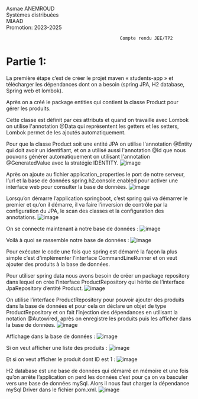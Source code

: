 Asmae ANEMROUD                                                                                                                
Systèmes distribuées                                                                                                             
MIAAD                                                                                                                       
Promotion: 2023-2025

                                               Compte rendu JEE/TP2

# Partie 1:
La première étape c’est de créer le projet maven « students-app » et télécharger les dépendances dont on a besoin (spring JPA, H2 database, Spring web et lombok).

Après on a créé le package entities qui contient la classe Product pour gérer les produits.

Cette classe est définit par ces attributs et quand on travaille avec Lombok on utilise l'annotation @Data qui représentent les getters et les setters, Lombok permet de les ajoutés automatiquement.

Pour que la classe Product soit une entité JPA on utilise l'annotation @Entity qui doit avoir un identifiant, et on a utilisé aussi l'annotation @Id que nous pouvons générer automatiquement on utilisant l'annotation @GeneratedValue avec la stratégie IDENTITY.
![image](https://github.com/AsmaeANEMROUD/AsmaeANEMROUD_JEE/assets/164891923/91bf8229-0a74-4125-aa83-d41f56351c23)

Après on ajoute au fichier application_properties le port de notre serveur, l’url et la base de données spring.h2.console.enabled pour activer une interface web pour consulter la base de données.
![image](https://github.com/AsmaeANEMROUD/AsmaeANEMROUD_JEE/assets/164891923/f02f6f62-9ec9-4fff-826d-c95ee3d0cbb0)

Lorsqu’on démarre l’application springboot, c’est spring qui va démarrer le premier et qu’on il démarre, il va faire l’inversion de contrôle par la configuration du JPA, le scan des classes et la configuration des annotations.
![image](https://github.com/AsmaeANEMROUD/AsmaeANEMROUD_JEE/assets/164891923/46c5a91e-071e-4a0d-855f-a333e73c49ab)

On se connecte maintenant à notre base de données :
![image](https://github.com/AsmaeANEMROUD/AsmaeANEMROUD_JEE/assets/164891923/d68a79e0-b942-4afd-9d8a-7e8d85aff0d3)

Voilà à quoi se rassemble notre base de données :
![image](https://github.com/AsmaeANEMROUD/AsmaeANEMROUD_JEE/assets/164891923/7b7acf58-0a28-4533-9836-b4b21f6e6258)

Pour exécuter le code une fois que spring est démarré la façon la plus simple c’est d’implémenter l’interface CommandLineRunner et on veut ajouter des produits à la base de données.

Pour utiliser spring data nous avons besoin de créer un package repository dans lequel on crée l’interface ProductRepository qui hérite de l’interface JpaRepository d’entité Product.
![image](https://github.com/AsmaeANEMROUD/AsmaeANEMROUD_JEE/assets/164891923/a74b4d08-4f69-42cb-bc3a-7a258084266a)

On utilise l’interface ProductRepository pour pouvoir ajouter des produits dans la base de données et pour cela on déclare un objet de type ProductRepository et on fait l’injection des dépendances en utilisant la notation @Autowired, après on enregistre les produits puis les afficher dans la base de données.
![image](https://github.com/AsmaeANEMROUD/AsmaeANEMROUD_JEE/assets/164891923/d0c935b2-de61-4099-ab17-d6f0c070f7e2)

Affichage dans la base de données :
![image](https://github.com/AsmaeANEMROUD/AsmaeANEMROUD_JEE/assets/164891923/7c2351f0-0cfd-4963-9eb2-9bcd1ecd182f)

Si on veut afficher une liste des produits :
![image](https://github.com/AsmaeANEMROUD/AsmaeANEMROUD_JEE/assets/164891923/65a86a9c-e7a5-4f27-9a2e-a8a256578153)

Et si on veut afficher le produit dont ID est 1 :
![image](https://github.com/AsmaeANEMROUD/AsmaeANEMROUD_JEE/assets/164891923/54b0f3a8-7ac1-46d4-aa8d-5c57b234e36e)

H2 database est une base de données qui démarré en mémoire et une fois qu’on arrête l’application on perd les données c’est pour ça on va basculer vers une base de données mySql. Alors il nous faut charger la dépendance mySql Driver dans le fichier pom.xml.
![image](https://github.com/AsmaeANEMROUD/AsmaeANEMROUD_JEE/assets/164891923/94419f3e-200f-47b7-b6f0-afe1ad6722df)

